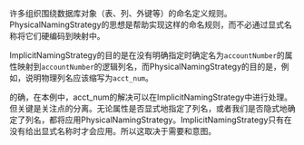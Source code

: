 许多组织围绕数据库对象（表、列、外键等）的命名定义规则。PhysicalNamingStrategy的思想是帮助实现这样的命名规则，而不必通过显式名称将它们硬编码到映射中。

ImplicitNamingStrategy的目的是在没有明确指定时确定名为`accountNumber`的属性映射到`accountNumber`的逻辑列名，而PhysicalNamingStrategy的目的是，例如，说明物理列名应该缩写为`acct_num`。

的确，在本例中，acct\_num的解决可以在ImplicitNamingStrategy中进行处理。但关键是关注点的分离。无论属性是否显式地指定了列名，或者我们是否隐式地确定了列名，都将应用PhysicalNamingStrategy。ImplicitNamingStrategy只有在没有给出显式名称时才会应用。所以这取决于需要和意图。

